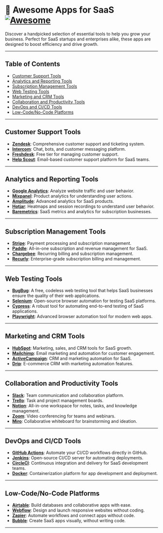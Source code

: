 # 🚀 Awesome Apps for SaaS [![Awesome](https://awesome.re/badge.svg)](https://awesome.re)

Discover a handpicked selection of essential tools to help you grow your business. Perfect for SaaS startups and enterprises alike, these apps are designed to boost efficiency and drive growth.

---

## Table of Contents
- [Customer Support Tools](#customer-support-tools)
- [Analytics and Reporting Tools](#analytics-and-reporting-tools)
- [Subscription Management Tools](#subscription-management-tools)
- [Web Testing Tools](#web-testing-tools)
- [Marketing and CRM Tools](#marketing-and-crm-tools)
- [Collaboration and Productivity Tools](#collaboration-and-productivity-tools)
- [DevOps and CI/CD Tools](#devops-and-cicd-tools)
- [Low-Code/No-Code Platforms](#low-codeno-code-platforms)


---

## Customer Support Tools  
- **[Zendesk](https://www.zendesk.com)**: Comprehensive customer support and ticketing system.  
- **[Intercom](https://www.intercom.com)**: Chat, bots, and customer messaging platform.  
- **[Freshdesk](https://freshdesk.com)**: Free tier for managing customer support.  
- **[Help Scout](https://www.helpscout.com)**: Email-based customer support platform for SaaS teams.

---

## Analytics and Reporting Tools  
- **[Google Analytics](https://analytics.google.com)**: Analyze website traffic and user behavior.  
- **[Mixpanel](https://mixpanel.com)**: Product analytics for understanding user actions.  
- **[Amplitude](https://amplitude.com)**: Advanced analytics for SaaS products.  
- **[Hotjar](https://www.hotjar.com)**: Heatmaps and session recordings to understand user behavior.  
- **[Baremetrics](https://baremetrics.com)**: SaaS metrics and analytics for subscription businesses.

---

## Subscription Management Tools  
- **[Stripe](https://stripe.com)**: Payment processing and subscription management.  
- **[Paddle](https://paddle.com)**: All-in-one subscription and revenue management for SaaS.  
- **[Chargebee](https://www.chargebee.com)**: Recurring billing and subscription management.  
- **[Recurly](https://recurly.com)**: Enterprise-grade subscription billing and management.  

---

## Web Testing Tools  
- **[BugBug](https://bugbug.io)**: A free, codeless web testing tool that helps SaaS businesses ensure the quality of their web applications.  
- **[Selenium](https://www.selenium.dev)**: Open-source browser automation for testing SaaS platforms.  
- **[Cypress](https://www.cypress.io)**: A robust tool for automating end-to-end testing of SaaS applications.  
- **[Playwright](https://playwright.dev)**: Advanced browser automation tool for modern web apps.

---

## Marketing and CRM Tools  
- **[HubSpot](https://hubspot.com)**: Marketing, sales, and CRM tools for SaaS growth.  
- **[Mailchimp](https://mailchimp.com)**: Email marketing and automation for customer engagement.  
- **[ActiveCampaign](https://www.activecampaign.com)**: CRM and marketing automation for SaaS.  
- **[Drip](https://www.drip.com)**: E-commerce CRM with marketing automation features.  

---

## Collaboration and Productivity Tools  
- **[Slack](https://slack.com)**: Team communication and collaboration platform.  
- **[Trello](https://trello.com)**: Task and project management boards.  
- **[Notion](https://www.notion.so)**: All-in-one workspace for notes, tasks, and knowledge management.  
- **[Zoom](https://zoom.us)**: Video conferencing for teams and webinars.  
- **[Miro](https://miro.com)**: Collaborative whiteboard for brainstorming and ideation.  

---

## DevOps and CI/CD Tools  
- **[GitHub Actions](https://github.com/features/actions)**: Automate your CI/CD workflows directly in GitHub.  
- **[Jenkins](https://jenkins.io)**: Open-source CI/CD server for automating deployments.  
- **[CircleCI](https://circleci.com)**: Continuous integration and delivery for SaaS development teams.  
- **[Docker](https://www.docker.com)**: Containerization platform for app development and deployment.  

---

## Low-Code/No-Code Platforms  
- **[Airtable](https://airtable.com)**: Build databases and collaborative apps with ease.  
- **[Webflow](https://webflow.com)**: Design and launch responsive websites without coding.  
- **[Zapier](https://zapier.com)**: Automate workflows and connect apps without code.  
- **[Bubble](https://bubble.io)**: Create SaaS apps visually, without writing code.  

---
